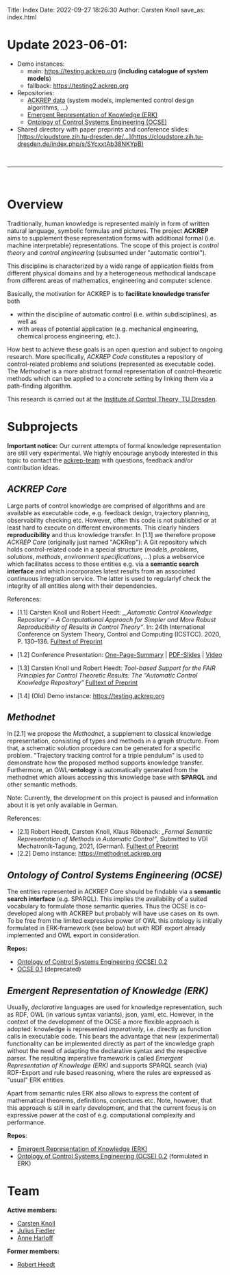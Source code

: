 Title: Index
Date: 2022-09-27 18:26:30
Author: Carsten Knoll
save_as: index.html



# Update 2023-06-01:

- Demo instances:
    - main: <https://testing.ackrep.org> (**including catalogue of system models**)
    - fallback: <https://testing2.ackrep.org>
- Repositories:
    - [ACKREP data](https://github.com/ackrep-org/ackrep_data) (system models, implemented control design algorithms, ...)
    - [Emergent Representation of Knowledge (ERK)](https://github.com/ackrep-org/pyerk-core)
    - [Ontology of Control Systems Engineering (OCSE)](https://github.com/ackrep-org/erk-data-control-theory)
- Shared directory with paper preprints and conference slides: [https://cloudstore.zih.tu-dresden.de/...](https://cloudstore.zih.tu-dresden.de/index.php/s/SYcxxtAb38NKYpB)

<br>

---

<br>

# Overview

Traditionally, human knowledge is represented mainly in form of written natural language, symbolic formulas and pictures. The project **ACKREP** aims to supplement these representation forms with additional formal (i.e. machine interpretable) representations. The scope of this project is *control theory* and *control engineering* (subsumed under "automatic control").

This discipline is characterized by a wide range of application fields from different physical domains and by a heterogeneous methodical landscape from different areas of mathematics, engineering and computer science.

Basically, the motivation for ACKREP is to **facilitate knowledge transfer** both

- within the discipline of automatic control (i.e. within subdisciplines), as well as
- with areas of potential application (e.g. mechanical engineering, chemical process engineering, etc.).

How best to achieve these goals is an open question and subject to ongoing research. More specifically, *ACKREP Code* constitutes a repository of control-related problems and solutions (represented as executable code). The *Methodnet* is a more abstract formal representation of control-theoretic methods which can be applied to a concrete setting by linking them via a path-finding algorithm.

This research is carried out at the [Institute of Control Theory, TU Dresden](http://www.et.tu-dresden.de/rst/).


# Subprojects

**Important notice:** Our current attempts of formal knowledge representation are still very experimental. We highly encourage anybody interested in this topic to contact the [ackrep-team](#team) with questions, feedback and/or contribution ideas.

## *ACKREP Core*

Large parts of control knowledge are comprised of algorithms and are available as executable code, e.g. feedback design, trajectory planning, observability checking etc. However, often this code is not published or at least hard to execute on different environments. This clearly hinders **reproducibility** and thus knowledge transfer. In [1.1] we therefore propose *ACKREP Core* (originally just named "ACKRep"): A Git repository which holds control-related code in a special structure (*models*, *problems*, *solutions*, *methods*, *environment specifications*, ...) plus a webservice which facilitates access to those entities e.g. via a **semantic search interface** and which incorporates latest results from an associated continuous integration service. The latter is used to regularlyf check the integrity of all entities along with their dependencies.

References:

- [1.1] Carsten Knoll und Robert Heedt: *„‚Automatic Control Knowledge Repository‘ – A Computational Approach for Simpler and More Robust Reproducibility of Results in Control Theory“*. In:
24th International Conference on System Theory, Control and Computing (ICSTCC). 2020, P. 130–136. [Fulltext of Preprint](downloads/2020_Knoll_Heedt__ICSTCC__Automatic_Control_Knowledge_Repository__preprint.pdf)
- [1.2] Conference Presentation: [One-Page-Summary](img/2020_Knoll_Heedt__ICSTCC__Automatic_Control_Knowledge_Repository__summary.png) | [PDF-Slides](downloads/2020_Knoll_Heedt__ICSTCC__Automatic_Control_Knowledge_Repository__slides.pdf) | [Video](downloads/2020_Knoll_Heedt__ICSTCC__Automatic_Control_Knowledge_Repository__talk-video.mp4)
- [1.3] Carsten Knoll und Robert Heedt: *Tool-based Support for the FAIR Principles for Control Theoretic Results: The “Automatic Control Knowledge Repository”* [Fulltext of Preprint](downloads/2021_Knoll_Heedt__STCCJ__FAIR_Principles_Automatic_Control_Knowledge_Repository__preprint.pdf)

- [1.4] \(Old\) Demo instance: <https://testing.ackrep.org>



## *Methodnet*

In [2.1] we propose the *Methodnet*, a supplement to classical knowledge representation, consisting of types and methods in a graph structure.
From that, a schematic solution procedure can be generated for a specific problem.
"Trajectory tracking control for a triple pendulum" is used to demonstrate how the proposed method supports knowledge transfer.
Furthermore, an OWL-**ontology** is automatically generated from the methodnet which allows accessing this knowledge base with **SPARQL** and other semantic methods.

Note: Currently, the development on this project is paused and information about it is yet only available in German.

References:

- [2.1] Robert Heedt, Carsten Knoll, Klaus Röbenack: *„Formal Semantic Representation of Methods in Automatic Control“*, Submitted to VDI Mechatronik-Tagung, 2021, (German). [Fulltext of Preprint](downloads/2021_Heedt_Knoll_Roebenack__VDI_Mechatronik__Formale_semantische_Repraesentation_regelungstechnischer_Methoden__preprint.pdf)
- [2.2] Demo instance: <https://methodnet.ackrep.org>

## *Ontology of Control Systems Engineering (OCSE)*

The entities represented in ACKREP Core should be findable via a **semantic search interface** (e.g. SPARQL). This implies the availability of a suited vocabulary to formulate those semantic queries. Thus the OCSE is co-developed along with ACKREP but probably will have use cases on its own. To be free from the limited expressive power of OWL this ontology is initially formulated in ERK-framework (see below) but with RDF export already implemented and OWL export in consideration.

**Repos:**

- [Ontology of Control Systems Engineering (OCSE) 0.2](https://github.com/ackrep-org/erk-data-control-theory)
- [OCSE 0.1](https://github.com/cknoll/ocse/) (deprecated)

## *Emergent Representation of Knowledge (ERK)*

Usually, *declarative* languages are used for knowledge representation, such as RDF, OWL (in various syntax variants), json, yaml, etc. However, in the context of the development of the OCSE a more flexible approach is adopted: knowledge is represented *imperatively*, i.e. directly as function calls in executable code. This bears the advantage that new (experimental) functionality can be implemented directly as part of the knowledge graph without the need of adapting the declarative syntax and the respective parser. The resulting imperative framework is called *Emergent Representation of Knowledge (ERK)* and supports SPARQL search (via) RDF-Export and rule based reasoning, where the rules are expressed as "usual" ERK entities.

Apart from semantic rules ERK also allows to express the content of mathematical theorems, definitions, conjectures etc. Note, however, that this approach is still in early development, and that the current focus is on expressive power at the cost of e.g. computational complexity and performance.

**Repos**:

- [Emergent Representation of Knowledge (ERK)](https://github.com/ackrep-org/pyerk-core)
- [Ontology of Control Systems Engineering (OCSE) 0.2](https://github.com/ackrep-org/erk-data-control-theory) (formulated in ERK)

# Team

**Active members:**

- [Carsten Knoll](https://tu-dresden.de/ing/elektrotechnik/rst/das-institut/beschaeftigte/carsten-knoll)
- [Julius Fiedler](https://tu-dresden.de/ing/elektrotechnik/rst/das-institut/beschaeftigte/)
- [Anne Harloff](https://tu-dresden.de/ing/elektrotechnik/rst/das-institut/beschaeftigte/)

**Former members:**

- [Robert Heedt](https://tu-dresden.de/ing/elektrotechnik/rst/das-institut/beschaeftigte/robert-heedt)
